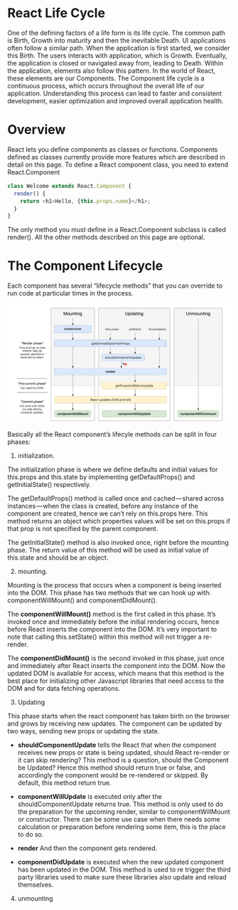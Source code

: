 # React Life Cycle

One of the defining factors of a life form is its life cycle. The common path is Birth, Growth into maturity and then the inevitable Death. UI applications often follow a similar path. When the application is first started, we consider this Birth. The users interacts with application, which is Growth. Eventually, the application is closed or navigated away from, leading to Death.
Within the application, elements also follow this pattern. In the world of React, these elements are our Components. The Component life cycle is a continuous process, which occurs throughout the overall life of our application. Understanding this process can lead to faster and consistent development, easier optimization and improved overall application health.

# Overview

React lets you define components as classes or functions. Components defined as classes currently provide more features which are described in detail on this page. To define a React component class, you need to extend React.Component

```javascript
class Welcome extends React.Component {
  render() {
    return <h1>Hello, {this.props.name}</h1>;
  }
}
```
The only method you must define in a React.Component subclass is called render(). All the other methods described on this page are optional.


# The Component Lifecycle

Each component has several “lifecycle methods” that you can override to run code at particular times in the process. 

![LifeCycle](https://github.com/avinash28196/Notes/blob/master/ReactNotes/Images/Screen%20Shot%202018-06-11%20at%207.02.17%20PM.png)

Basically all the React component’s lifecyle methods can be split in four phases: 

1. initialization.

The initialization phase is where we define defaults and initial values for this.props and this.state by implementing getDefaultProps() and getInitialState() respectively.

The getDefaultProps() method is called once and cached — shared across instances — when the class is created, before any instance of the component are created, hence we can’t rely on this.props here. This method returns an object which properties values will be set on this.props if that prop is not specified by the parent component.

The getInitialState() method is also invoked once, right before the mounting phase. The return value of this method will be used as initial value of this.state and should be an object.

2. mounting.

Mounting is the process that occurs when a component is being inserted into the DOM. This phase has two methods that we can hook up with: componentWillMount() and componentDidMount().

The **componentWillMount()** method is the first called in this phase. It’s invoked once and immediately before the initial rendering occurs, hence before React inserts the component into the DOM. It’s very important to note that calling this.setState() within this method will not trigger a re-render.

The **componentDidMount()** is the second invoked in this phase, just once and immediately after React inserts the component into the DOM. Now the updated DOM is available for access, which means that this method is the best place for initializing other Javascript libraries that need access to the DOM and for data fetching operations.

3. Updating

This phase starts when the react component has taken birth on the browser and grows by receiving new updates. The component can be updated by two ways, sending new props or updating the state.

  * **shouldComponentUpdate** tells the React that when the component receives new props or state is being updated, should       React re-render or it can skip rendering? 
  This method is a question, should the Component be Updated? 
  Hence this method should return true or false, and accordingly the component would be re-rendered or skipped. By default,     this method return true.
  
  * **componentWillUpdate** is executed only after the shouldComponentUpdate returns true. This method is only used to do the   preparation for the upcoming render, similar to componentWillMount or constructor.
  There can be some use case when there needs some calculation or preparation before rendering some item, this is the place to   do so.
  
  * **render** And then the component gets rendered.

  * **componentDidUpdate** is executed when the new updated component has been updated in the DOM. This method is used to re     trigger the third party libraries used to make sure these libraries also update and reload themselves.


4. unmounting




